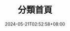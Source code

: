 ---
title: "分類首頁"
summary: ""
description: ""
date: 2024-05-21T02:52:58+08:00
tags: []
# series: ["Documentation"]
# series_order: 9
cascade:
  showEdit: true
  showSummary: true
  hideFeatureImage: false
draft: false
---